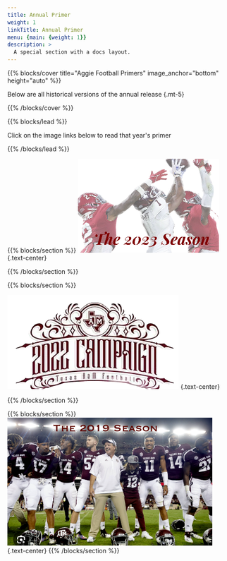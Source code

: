 ```yaml
---
title: Annual Primer
weight: 1
linkTitle: Annual Primer
menu: {main: {weight: 1}}
description: >
  A special section with a docs layout.  
---
```


{{% blocks/cover title="Aggie Football Primers" image_anchor="bottom" height="auto" %}}

Below are all historical versions of the annual release
{.mt-5}

{{% /blocks/cover %}}

{{% blocks/lead %}}

Click on the image links below to read that year's primer

{{% /blocks/lead %}}

{{% blocks/section %}}
[![](The%202023%20Season%20(1).png)](/annual_primer/2023)
{.text-center}

{{% /blocks/section %}}

{{% blocks/section %}}

[![](Screenshot%202023-08-29%20at%203.40.43%20PM.png)](/annual_primer/2022/)
{.text-center}

{{% /blocks/section %}}

{{% blocks/section %}}
[![](Screenshot%202023-08-29%20at%204.58.09%20PM.png)](/annual_primer/2019)
{.text-center}
{{% /blocks/section %}}